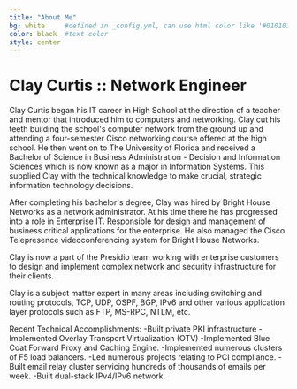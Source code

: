 ```yaml
---
title: "About Me"
bg: white     #defined in _config.yml, can use html color like '#010101'
color: black  #text color
style: center
---
```


# Clay Curtis :: Network Engineer

Clay Curtis began his IT career in High School at the direction of a teacher and mentor that introduced him to computers and networking.  Clay cut his teeth building the school's computer network from the ground up and attending a four-semester Cisco networking course offered at the high school.  He then went on to The University of Florida and received a Bachelor of Science in Business Administration - Decision and Information Sciences which is now known as a major in Information Systems.  This supplied Clay with the technical knowledge to make crucial, strategic information technology decisions.

After completing his bachelor's degree, Clay was hired by Bright House Networks as a network administrator.  At his time there he has progressed into a role in Enterprise IT.  Responsible for design and management of business critical applications for the enterprise.  He also managed the Cisco Telepresence videoconferencing system for Bright House Networks.

Clay is now a part of the Presidio team working with enterprise customers to design and implement complex network and security infrastructure for their clients.

Clay is a subject matter expert in many areas including switching and routing protocols, TCP, UDP, OSPF, BGP, IPv6 and other various application layer protocols such as FTP, MS-RPC, NTLM, etc.

Recent Technical Accomplishments:
-Built private PKI infrastructure
-Implemented Overlay Transport Virtualization (OTV)
-Implemented Blue Coat Forward Proxy and Caching Engine.
-Implemented numerous clusters of F5 load balancers.
-Led numerous projects relating to PCI compliance.
-Built email relay cluster servicing hundreds of thousands of emails per week.
-Built dual-stack IPv4/IPv6 network.
